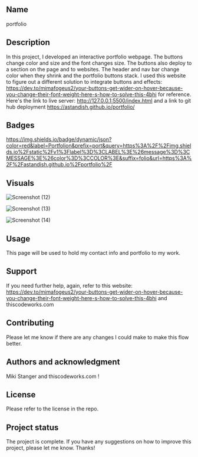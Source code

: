 ## Name
portfolio

## Description
In this project, I developed an interactive portfolio webpage. The buttons change color and size and the font changes size. The buttons also deploy to a section on the page and to websites. The header and nav bar change color when they shrink and the portfolio buttons stack. I used this website to figure out a different solution to integrate buttons and effects: https://dev.to/mimafogeus2/your-buttons-get-wider-on-hover-because-you-change-their-font-weight-here-s-how-to-solve-this-4bhi for reference. Here's the link to live server: http://127.0.0.1:5500/index.html and a link to git hub deployment https://astandish.github.io/portfolio/

## Badges
https://img.shields.io/badge/dynamic/json?color=red&label=Portfolion&prefix=port&query=https%3A%2F%2Fimg.shields.io%2Fstatic%2Fv1%3Flabel%3D%3CLABEL%3E%26message%3D%3CMESSAGE%3E%26color%3D%3CCOLOR%3E&suffix=folio&url=https%3A%2F%2Fastandish.github.io%2Fportfolio%2F

## Visuals
![Screenshot (12)](https://user-images.githubusercontent.com/112442942/194192483-119dcb89-b347-4c38-8da4-f59748567e26.png)

![Screenshot (13)](https://user-images.githubusercontent.com/112442942/194192550-4e4909d5-3ae9-4ac2-9f6a-639e5243db0d.png)

![Screenshot (14)](https://user-images.githubusercontent.com/112442942/194192624-58e2a1bd-2594-4bdb-91ef-af32920e479c.png)

## Usage
This page will be used to hold my contact info and portfolio to my work. 

## Support
If you need further help, again, refer to this website: https://dev.to/mimafogeus2/your-buttons-get-wider-on-hover-because-you-change-their-font-weight-here-s-how-to-solve-this-4bhi and thiscodeworks.com


## Contributing
Please let me know if there are any changes I could make to make this flow better. 

## Authors and acknowledgment
Miki Stanger and thiscodeworks.com !

## License
Please refer to the license in the repo.

## Project status
The project is complete. If you have any suggestions on how to improve this project, please let me know. Thanks!

